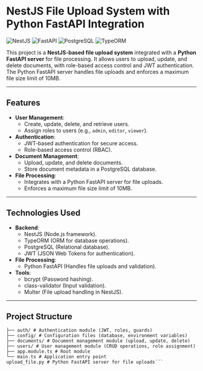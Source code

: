  # **NestJS File Upload System with Python FastAPI Integration**

![NestJS](https://img.shields.io/badge/NestJS-E0234E?style=for-the-badge&logo=nestjs&logoColor=white)
![FastAPI](https://img.shields.io/badge/FastAPI-009688?style=for-the-badge&logo=fastapi&logoColor=white)
![PostgreSQL](https://img.shields.io/badge/PostgreSQL-316192?style=for-the-badge&logo=postgresql&logoColor=white)
![TypeORM](https://img.shields.io/badge/TypeORM-FE0902?style=for-the-badge&logo=typeorm&logoColor=white)

This project is a **NestJS-based file upload system** integrated with a **Python FastAPI server** for file processing. It allows users to upload, update, and delete documents, with role-based access control and JWT authentication. The Python FastAPI server handles file uploads and enforces a maximum file size limit of 10MB.

---

## **Features**
- **User Management**:
  - Create, update, delete, and retrieve users.
  - Assign roles to users (e.g., `admin`, `editor`, `viewer`).
- **Authentication**:
  - JWT-based authentication for secure access.
  - Role-based access control (RBAC).
- **Document Management**:
  - Upload, update, and delete documents.
  - Store document metadata in a PostgreSQL database.
- **File Processing**:
  - Integrates with a Python FastAPI server for file uploads.
  - Enforces a maximum file size limit of 10MB.

---

## **Technologies Used**
- **Backend**:
  - NestJS (Node.js framework).
  - TypeORM (ORM for database operations).
  - PostgreSQL (Relational database).
  - JWT (JSON Web Tokens for authentication).
- **File Processing**:
  - Python FastAPI (Handles file uploads and validation).
- **Tools**:
  - bcrypt (Password hashing).
  - class-validator (Input validation).
  - Multer (File upload handling in NestJS).

---

## **Project Structure**
```src/
├── auth/ # Authentication module (JWT, roles, guards)
├── config/ # Configuration files (database, environment variables)
├── documents/ # Document management module (upload, update, delete)
├── users/ # User management module (CRUD operations, role assignment)
├── app.module.ts # Root module
└── main.ts # Application entry point
upload_file.py # Python FastAPI server for file uploads```